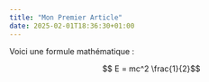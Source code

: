 ```yaml
---
title: "Mon Premier Article"
date: 2025-02-01T18:36:30+01:00
---
```


Voici une formule mathématique : 

$$ E = mc^2 \frac{1}{2}$$